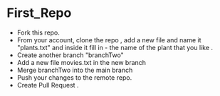 # First_Repo

- Fork this repo.
- From your account, clone the repo , add a new file and name it "plants.txt" and inside it fill in - the name of the plant that you like .
- Create another branch "branchTwo"
- Add a new file movies.txt in the new branch
- Merge branchTwo into the main branch
- Push your changes to the remote repo.
- Create Pull Request .
